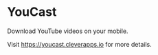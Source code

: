 YouCast
=======

Download YouTube videos on your mobile.

Visit https://youcast.cleverapps.io for more details.
